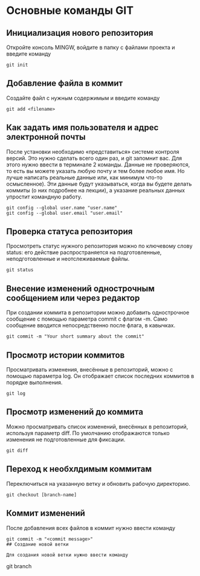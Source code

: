# Основные команды GIT

## Инициализация нового репозитория

Откройте консоль MINGW, войдите в папку с файлами проекта и введите команду
```
git init
```

## Добавление файла в коммит

Создайте файл с нужным содержимым и введите команду
```
git add <filename>
```

## Как задать имя пользователя и адрес электронной почты

После установки необходимо «представиться» системе контроля версий. Это нужно сделать всего один раз, и git запомнит вас. Для этого нужно ввести в терминале 2 команды. Данные не проверяются, то есть вы можете указать любую почту и тем более любое имя. Но лучше написать реальные данные или, как минимум что-то осмысленное). Эти данные будут указываться, когда вы будете делать коммиты (о них подробнее на лекции), а указание реальных данных упростит командную работу.
```
git config --global user.name "user.name"
git config --global user.email "user.email"
```

## Проверка статуса репозитория

Просмотреть статус нужного репозитория можно по ключевому слову status: его действие распространяется на подготовленные, неподготовленные и неотслеживаемые файлы.
```
git status
```

## Внесение изменений однострочным сообщением или через редактор

При создании коммита в репозитории можно добавить однострочное сообщение с помощью параметра commit с флагом -m. Само сообщение вводится непосредственно после флага, в кавычках.
```
git commit -m "Your short summary about the commit"
```

## Просмотр истории коммитов

Просматривать изменения, внесённые в репозиторий, можно с помощью параметра log. Он отображает список последних коммитов в порядке выполнения.
```
git log
```

## Просмотр изменений до коммита

Можно просматривать список изменений, внесённых в репозиторий, используя параметр diff. По умолчанию отображаются только изменения не подготовленные для фиксации.
```
git diff
```

## Переход к необхлдимым коммитам

Переключиться на указанную ветку и обновить рабочую директорию.
```
git checkout [branch-name]
```

## Коммит изменений

После добавления всех файлов в коммит нужно ввести команду
```
git commit -m "<commit message>"
## Создание новой ветки

Для создания новой ветки нужно ввести команду
```
git branch <branch name>
```
